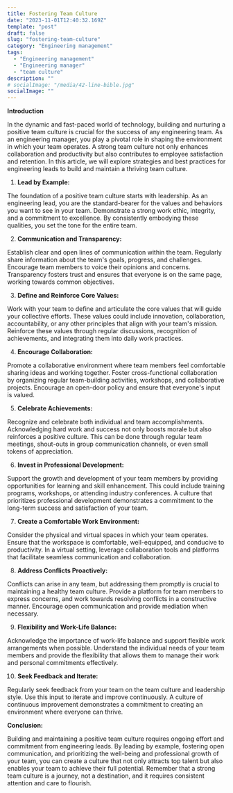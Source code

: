 ```yaml
---
title: Fostering Team Culture
date: "2023-11-01T12:40:32.169Z"
template: "post"
draft: false
slug: "fostering-team-culture"
category: "Engineering management"
tags:
  - "Engineering management"
  - "Engineering manager"
  - "team culture"
description: ""
# socialImage: "/media/42-line-bible.jpg"
socialImage: ""
---
```


**Introduction**

In the dynamic and fast-paced world of technology, building and nurturing a positive team culture is crucial for the success of any engineering team. As an engineering manager, you play a pivotal role in shaping the environment in which your team operates. A strong team culture not only enhances collaboration and productivity but also contributes to employee satisfaction and retention. In this article, we will explore strategies and best practices for engineering leads to build and maintain a thriving team culture.

1. **Lead by Example:**

The foundation of a positive team culture starts with leadership. As an engineering lead, you are the standard-bearer for the values and behaviors you want to see in your team. Demonstrate a strong work ethic, integrity, and a commitment to excellence. By consistently embodying these qualities, you set the tone for the entire team.

2. **Communication and Transparency:**

Establish clear and open lines of communication within the team. Regularly share information about the team's goals, progress, and challenges. Encourage team members to voice their opinions and concerns. Transparency fosters trust and ensures that everyone is on the same page, working towards common objectives.

3. **Define and Reinforce Core Values:**

Work with your team to define and articulate the core values that will guide your collective efforts. These values could include innovation, collaboration, accountability, or any other principles that align with your team's mission. Reinforce these values through regular discussions, recognition of achievements, and integrating them into daily work practices.

4. **Encourage Collaboration:**

Promote a collaborative environment where team members feel comfortable sharing ideas and working together. Foster cross-functional collaboration by organizing regular team-building activities, workshops, and collaborative projects. Encourage an open-door policy and ensure that everyone's input is valued.

5. **Celebrate Achievements:**

Recognize and celebrate both individual and team accomplishments. Acknowledging hard work and success not only boosts morale but also reinforces a positive culture. This can be done through regular team meetings, shout-outs in group communication channels, or even small tokens of appreciation.

6. **Invest in Professional Development:**

Support the growth and development of your team members by providing opportunities for learning and skill enhancement. This could include training programs, workshops, or attending industry conferences. A culture that prioritizes professional development demonstrates a commitment to the long-term success and satisfaction of your team.

7. **Create a Comfortable Work Environment:**

Consider the physical and virtual spaces in which your team operates. Ensure that the workspace is comfortable, well-equipped, and conducive to productivity. In a virtual setting, leverage collaboration tools and platforms that facilitate seamless communication and collaboration.

8. **Address Conflicts Proactively:**

Conflicts can arise in any team, but addressing them promptly is crucial to maintaining a healthy team culture. Provide a platform for team members to express concerns, and work towards resolving conflicts in a constructive manner. Encourage open communication and provide mediation when necessary.

9. **Flexibility and Work-Life Balance:**

Acknowledge the importance of work-life balance and support flexible work arrangements when possible. Understand the individual needs of your team members and provide the flexibility that allows them to manage their work and personal commitments effectively.

10. **Seek Feedback and Iterate:**

Regularly seek feedback from your team on the team culture and leadership style. Use this input to iterate and improve continuously. A culture of continuous improvement demonstrates a commitment to creating an environment where everyone can thrive.

**Conclusion:**

Building and maintaining a positive team culture requires ongoing effort and commitment from engineering leads. By leading by example, fostering open communication, and prioritizing the well-being and professional growth of your team, you can create a culture that not only attracts top talent but also enables your team to achieve their full potential. Remember that a strong team culture is a journey, not a destination, and it requires consistent attention and care to flourish.